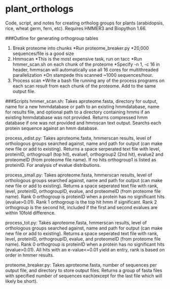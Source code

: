 # plant_orthologs
Code, script, and notes for creating ortholog groups for plants (arabidopsis, rice, wheat germ, fern, etc). Requires HMMER3 and Biopython 1.66.

###Outline for generating orthogroup tables
1. Break proteome into chunks
	*Run proteome_breaker.py
	*20,000 sequences/file is a good size
2. Hmmscan
	*This is the most expensive task, run on tacc
	*Run hmmer_scan.sh on each chunk of the proteome
		*Specify -n 1, -c 16 in header, hmmscan will automatically use all 16 cores for multithreaded parallelization
		*On stampede this scanned ~1000 sequences/hour. 
3. Process scan
	*Write a bash file running any of the process programs on each scan result from each chunk of the proteome. Add to the same output file.

###Scripts
hmmer_scan.sh: Takes aproteome.fasta, directory for output, name for a new hmmdatabase or path to an existing hmmdatabase, name for results file, and optional path to a directory containing hmms if an existing hmmdatabase was not provided. Returns compressed hmm database if one was not provided and hmmscan text output. Searchs each protein sequence against an hmm database.

process_edist.py: Takes aproteome.fasta, hmmerscan results, level of orthologous groups searched against, name and path for output (can make new file or add to existing). Returns a space serperated text file with level, proteinID, orthogroup1 (top hit), evalue1, orthogroup2 (2nd hit), evalue2 and proteomeID (from proteome file name). If no hits orthogroup1 is listed as proteinID. For analysis of evalue distributions.
 
process_small.py: Takes aproteome.fasta, hmmerscan results, level of orthologous groups searched against, name and path for output (can make new file or add to existing). Returns a space seperated text file with rank, level, proteinID, orthogroupID, evalue, and proteomeID (from proteome file name). Rank 0 orthogroup is proteinID when a protein has no significant hits (evalue>0.01). Rank 1 orthogroup is the top hit hmm if significant. Rank 2 orthogroup is the second hit, included if the first and second evalues are within 10fold difference.

process_tot.py: Takes aproteome.fasta, hmmerscan results, level of orthologous groups searched against, name and path for output (can make new file or add to existing). Returns a space seperated text file with rank, level, proteinID, orthogroupID, evalue, and proteomeID (from proteome file name). Rank 0 orthogroup is proteinID when a protein has no significant hits (evalue>0.01). All hits with an e-value<=0.01 yield an entry, rank is based on order in hmmer results.

proteome_breaker.py: Takes aproteome.fasta, number of sequences per output file, and directory to store output files. Returns a group of fasta files with specified number of sequences each(except for the last file which will likely be short).

